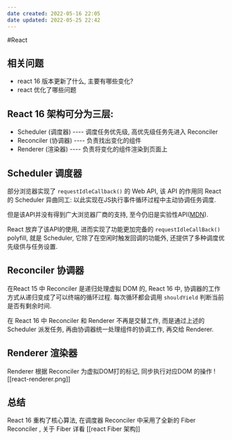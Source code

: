 ```yaml
---
date created: 2022-05-16 22:05
date updated: 2022-05-25 22:42
---
```


#React

## 相关问题

- react 16 版本更新了什么, 主要有哪些变化?
- react 优化了哪些问题

## React 16 架构可分为三层:

- Scheduler (调度器) ---- 调度任务优先级, 高优先级任务先进入 Reconciler
- Reconciler (协调器) ---- 负责找出变化的组件
- Renderer (渲染器) ---- 负责将变化的组件渲染到页面上

## Scheduler 调度器

部分浏览器实现了 `requestIdleCallback()` 的 Web API, 该 API 的作用同 React 的 Scheduler 异曲同工: 以此实现在JS执行事件循环过程中主动协调任务调度.

但是该API并没有得到广大浏览器厂商的支持, 至今仍旧是实验性API([MDN](https://developer.mozilla.org/zh-CN/docs/Web/API/Window/requestIdleCallback)).

React 放弃了该API的使用, 进而实现了功能更加完备的 `requestIdleCallBack()` polyfill, 就是 Scheduler, 它除了在空闲时触发回调的功能外, 还提供了多种调度优先级供与任务设置.

## Reconciler 协调器

在React 15 中 Reconciler 是递归处理虚拟 DOM 的, React 16 中, 协调器的工作方式从递归变成了可以终端的循环过程. 每次循环都会调用 `shouldYield` 判断当前是否有剩余时间.

在 React 16 中 Reconciler 和 Renderer 不再是交替工作, 而是通过上述的 Scheduler 派发任务,  再由协调器统一处理组件的协调工作, 再交给 Renderer.

## Renderer 渲染器

Renderer 根据 Reconciler 为虚拟DOM打的标记, 同步执行对应DOM 的操作
![[react-renderer.png]]

## 总结

React 16 重构了核心算法, 在调度器 Reconciler 中采用了全新的 Fiber Reconciler , 关于 Fiber 详看 [[react Fiber 架构]]

